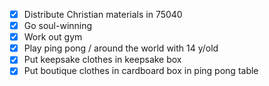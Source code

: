 - [X] Distribute Christian materials in 75040
- [X] Go soul-winning
- [X] Work out gym
- [X] Play ping pong / around the world with 14 y/old
- [X] Put keepsake clothes in keepsake box
- [X] Put boutique clothes in cardboard box in ping pong table